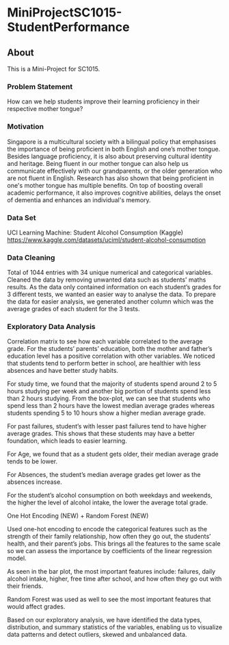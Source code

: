 # MiniProjectSC1015-StudentPerformance

## About

This is a Mini-Project for SC1015.

### Problem Statement
How can we help students improve their learning proficiency in their respective mother tongue?

### Motivation
Singapore is a multicultural society with a bilingual policy that emphasises the importance of being proficient in both English and one’s mother tongue. Besides language proficiency, it is also about preserving cultural identity and heritage. Being fluent in our mother tongue can also help us communicate effectively with our grandparents, or the older generation who are not fluent in English. Research has also shown that being proficient  in one's mother tongue has multiple benefits. On top of boosting overall academic performance, it also improves cognitive abilities, delays the onset of dementia and enhances an individual's memory. 

### Data Set
UCI Learning Machine: Student Alcohol Consumption (Kaggle)
https://www.kaggle.com/datasets/uciml/student-alcohol-consumption

### Data Cleaning
Total of 1044 entries with 34 unique numerical and categorical variables. 
Cleaned the data by removing unwanted data such as students' maths results. As the data only contained information on each student’s grades for 3 different tests, we wanted an easier way to analyse the data. 
To prepare the data for easier analysis, we generated another column which was the average grades of each student for the 3 tests.


### Exploratory Data Analysis
Correlation matrix to see how each variable correlated to the average grade. 
For the students’ parents’ education, both the mother and father’s education level has a positive correlation with other variables. We noticed that students tend to perform better in school, are healthier with less absences and have better study habits.

For study time, we found that the majority of students spend around 2 to 5 hours studying per week and another big portion of students spend less than 2 hours studying. From the box-plot, we can see that students who spend less than 2 hours have the lowest median average grades whereas students spending 5 to 10 hours show a higher median average grade.

For past failures, student’s with lesser past failures tend to have higher average grades. This shows that these students may have a better foundation, which leads to easier learning. 

For Age, we found that as a student gets older, their median average grade tends to be lower.

For Absences, the student’s median average grades get lower as the absences increase. 

For the student’s alcohol consumption on both weekdays and weekends, the higher the level of alcohol intake, the lower the average total grade.

One Hot Encoding (NEW) + Random Forest (NEW)

Used one-hot encoding to encode the categorical features such as the strength of their family relationship, how often they go out, the students’ health, and their parent’s jobs.  This brings all the features to the same scale so we can assess the importance by coefficients of the linear regression model. 

As seen in the bar plot, the most important features include: failures, daily alcohol intake, higher, free time after school, and how often they go out with their friends. 

Random Forest was used as well to see the most important features that would affect grades.

Based on our exploratory analysis, we have identified the data types, distribution, and summary statistics of the variables, enabling us to visualize data patterns and detect outliers, skewed and unbalanced data.





